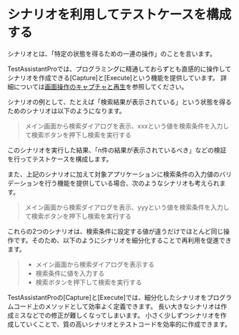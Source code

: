 # シナリオを利用してテストケースを構成する

シナリオとは、「特定の状態を得るための一連の操作」のことを言います。

TestAssistantProでは、プログラミングに精通しておらずとも直感的に操作してシナリオを作成できる[Capture]と[Execute]という機能を提供しています。
詳細については[画面操作のキャプチャと再生](./CaptureAndExecute.md)を参照してください。

シナリオの例として、たとえば「検索結果が表示されている」という状態を得るためのシナリオは以下のようになります。

> メイン画面から検索ダイアログを表示、xxxという値を検索条件を入力して検索ボタンを押下し検索を実行する

このシナリオを実行した結果、「n件の結果が表示されているべき」などの検証を行ってテストケースを構成します。

また、上記のシナリオに加えて対象アプリケーションに検索条件の入力値のバリデーションを行う機能を提供している場合、次のようなシナリオも考えられます。

> メイン画面から検索ダイアログを表示、yyyという値を検索条件を入力して検索ボタンを押下し検索を実行する

これらの2つのシナリオは、検索条件に設定する値が違うだけでほとんど同じ操作です。そのため、以下のようにシナリオを細分化することで再利用を促進できます。

> - メイン画面から検索ダイアログを表示する
> - 検索条件に値を入力する
> - 検索ボタンを押下して検索を実行する

TestAssistantProの[Capture]と[Execute]では、細分化したシナリオをプログラムコード上のメソッドとして効率よく定義できます。
長い大きなシナリオは作成ミスなどでの修正が難しくなってしまいます。
小さく少しずつシナリオを作成していくことで、質の高いシナリオとテストコードを効率的に作成できます。

